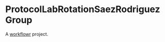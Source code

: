 # ProtocolLabRotationSaezRodriguezGroup

A [workflowr][] project.

[workflowr]: https://github.com/workflowr/workflowr
